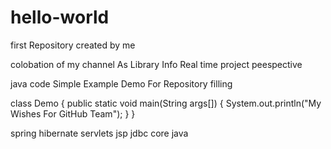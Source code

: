 # hello-world
first Repository created by me

colobation of my channel As Library Info 
Real time project peespective

java code Simple Example Demo For Repository filling

class Demo
{
public static void main(String args[])
{
System.out.println("My Wishes For GitHub Team");
}
}

spring 
hibernate
servlets
jsp
jdbc
core java
